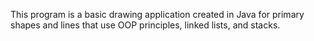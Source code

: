 This program is a basic drawing application created in Java for primary 
shapes and lines that use OOP principles, linked lists, and stacks.


